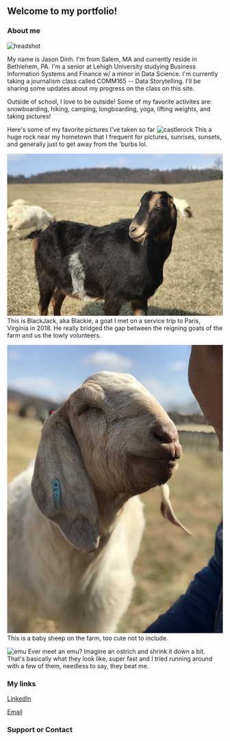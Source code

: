 ## Welcome to my portfolio!

### About me
![headshot](/assets/headshot.png)

My name is Jason Dinh. I'm from Salem, MA and currently reside in Bethlehem, PA. I'm a senior at Lehigh University studying Business Information Systems and Finance w/ a minor in Data Science. I'm currently taking a journalism class called COMM165 -- Data Storytelling. I'll be sharing some updates about my progress on the class on this site.

Outside of school, I love to be outside! Some of my favorite activites are: snowboarding, hiking, camping, longboarding, yoga, lifting weights, and taking pictures!

Here's some of my favorite pictures I've taken so far
![castlerock](/assets/castlerock.jpeg)
This a huge rock near my hometown that I frequent for pictures, sunrises, sunsets, and generally just to get away from the 'burbs lol.

![IMG_6319](assets/IMG_6319.jpg)
This is BlackJack, aka Blackie, a goat I met on a service trip to Paris, Virginia in 2018. He really bridged the gap between the reigning goats of the farm and us the lowly volunteers.

![IMG_5948](assets/IMG_5948.jpg)
This is a baby sheep on the farm, too cute not to include.

![emu](assets/emu.heic)
Ever meet an emu? Imagine an ostrich and shrink it down a bit. That's basically what they look like, super fast and I tried running around with a few of them, needless to say, they beat me.

### My links

[LinkedIn](https://www.linkedin.com/in/dinhjason/)

[Email](mailto:jtd221@lehigh.edu)

### Support or Contact
